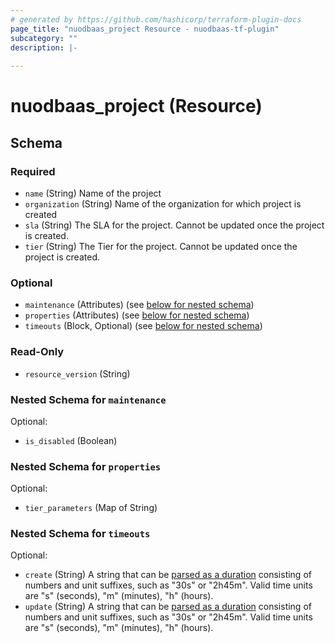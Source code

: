 ```yaml
---
# generated by https://github.com/hashicorp/terraform-plugin-docs
page_title: "nuodbaas_project Resource - nuodbaas-tf-plugin"
subcategory: ""
description: |-
  
---
```


# nuodbaas_project (Resource)





<!-- schema generated by tfplugindocs -->
## Schema

### Required

- `name` (String) Name of the project
- `organization` (String) Name of the organization for which project is created
- `sla` (String) The SLA for the project. Cannot be updated once the project is created.
- `tier` (String) The Tier for the project. Cannot be updated once the project is created.

### Optional

- `maintenance` (Attributes) (see [below for nested schema](#nestedatt--maintenance))
- `properties` (Attributes) (see [below for nested schema](#nestedatt--properties))
- `timeouts` (Block, Optional) (see [below for nested schema](#nestedblock--timeouts))

### Read-Only

- `resource_version` (String)

<a id="nestedatt--maintenance"></a>
### Nested Schema for `maintenance`

Optional:

- `is_disabled` (Boolean)


<a id="nestedatt--properties"></a>
### Nested Schema for `properties`

Optional:

- `tier_parameters` (Map of String)


<a id="nestedblock--timeouts"></a>
### Nested Schema for `timeouts`

Optional:

- `create` (String) A string that can be [parsed as a duration](https://pkg.go.dev/time#ParseDuration) consisting of numbers and unit suffixes, such as "30s" or "2h45m". Valid time units are "s" (seconds), "m" (minutes), "h" (hours).
- `update` (String) A string that can be [parsed as a duration](https://pkg.go.dev/time#ParseDuration) consisting of numbers and unit suffixes, such as "30s" or "2h45m". Valid time units are "s" (seconds), "m" (minutes), "h" (hours).
